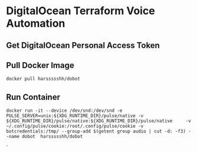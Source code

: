 # DigitalOcean Terraform Voice Automation


## Get DigitalOcean Personal Access Token


## Pull Docker Image

`docker pull harssssshh/dobot`

## Run Container 

`docker run -it --device /dev/snd:/dev/snd -e PULSE_SERVER=unix:${XDG_RUNTIME_DIR}/pulse/native -v ${XDG_RUNTIME_DIR}/pulse/native:${XDG_RUNTIME_DIR}/pulse/native     -v ~/.config/pulse/cookie:/root/.config/pulse/cookie -v botcredentials:/tmp/ --group-add $(getent group audio | cut -d: -f3) --name dobot  harssssshh/dobot`


`
